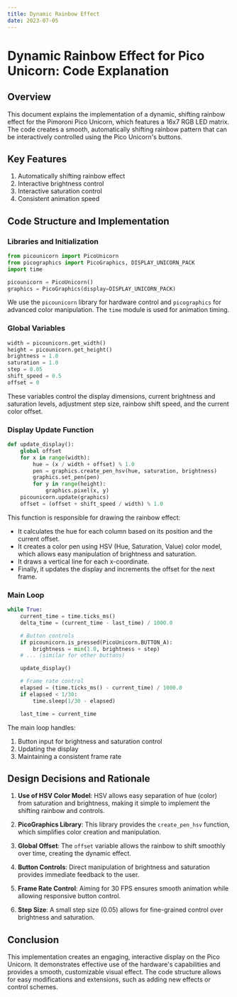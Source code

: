 ```yaml
---
title: Dynamic Rainbow Effect
date: 2023-07-05
---
```


# Dynamic Rainbow Effect for Pico Unicorn: Code Explanation

## Overview

This document explains the implementation of a dynamic, shifting rainbow effect for the Pimoroni Pico Unicorn, which features a 16x7 RGB LED matrix. The code creates a smooth, automatically shifting rainbow pattern that can be interactively controlled using the Pico Unicorn's buttons.

## Key Features

1. Automatically shifting rainbow effect
2. Interactive brightness control
3. Interactive saturation control
4. Consistent animation speed

## Code Structure and Implementation

### Libraries and Initialization

```python
from picounicorn import PicoUnicorn
from picographics import PicoGraphics, DISPLAY_UNICORN_PACK
import time

picounicorn = PicoUnicorn()
graphics = PicoGraphics(display=DISPLAY_UNICORN_PACK)
```

We use the `picounicorn` library for hardware control and `picographics` for advanced color manipulation. The `time` module is used for animation timing.

### Global Variables

```python
width = picounicorn.get_width()
height = picounicorn.get_height()
brightness = 1.0
saturation = 1.0
step = 0.05
shift_speed = 0.5
offset = 0
```

These variables control the display dimensions, current brightness and saturation levels, adjustment step size, rainbow shift speed, and the current color offset.

### Display Update Function

```python
def update_display():
    global offset
    for x in range(width):
        hue = (x / width + offset) % 1.0
        pen = graphics.create_pen_hsv(hue, saturation, brightness)
        graphics.set_pen(pen)
        for y in range(height):
            graphics.pixel(x, y)
    picounicorn.update(graphics)
    offset = (offset + shift_speed / width) % 1.0
```

This function is responsible for drawing the rainbow effect:

- It calculates the hue for each column based on its position and the current offset.
- It creates a color pen using HSV (Hue, Saturation, Value) color model, which allows easy manipulation of brightness and saturation.
- It draws a vertical line for each x-coordinate.
- Finally, it updates the display and increments the offset for the next frame.

### Main Loop

```python
while True:
    current_time = time.ticks_ms()
    delta_time = (current_time - last_time) / 1000.0

    # Button controls
    if picounicorn.is_pressed(PicoUnicorn.BUTTON_A):
        brightness = min(1.0, brightness + step)
    # ... (similar for other buttons)

    update_display()

    # Frame rate control
    elapsed = (time.ticks_ms() - current_time) / 1000.0
    if elapsed < 1/30:
        time.sleep(1/30 - elapsed)

    last_time = current_time
```

The main loop handles:

1. Button input for brightness and saturation control
2. Updating the display
3. Maintaining a consistent frame rate

## Design Decisions and Rationale

1. **Use of HSV Color Model**: HSV allows easy separation of hue (color) from saturation and brightness, making it simple to implement the shifting rainbow and controls.

2. **PicoGraphics Library**: This library provides the `create_pen_hsv` function, which simplifies color creation and manipulation.

3. **Global Offset**: The `offset` variable allows the rainbow to shift smoothly over time, creating the dynamic effect.

4. **Button Controls**: Direct manipulation of brightness and saturation provides immediate feedback to the user.

5. **Frame Rate Control**: Aiming for 30 FPS ensures smooth animation while allowing responsive button control.

6. **Step Size**: A small step size (0.05) allows for fine-grained control over brightness and saturation.

## Conclusion

This implementation creates an engaging, interactive display on the Pico Unicorn. It demonstrates effective use of the hardware's capabilities and provides a smooth, customizable visual effect. The code structure allows for easy modifications and extensions, such as adding new effects or control schemes.
